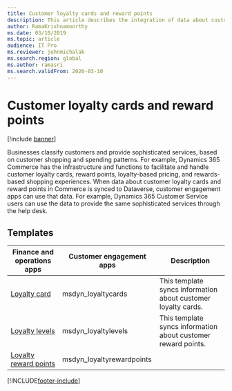 ```yaml
---
title: Customer loyalty cards and reward points
description: This article describes the integration of data about customer loyalty cards and reward points in dual-write.
author: RamaKrishnamoorthy
ms.date: 03/10/2019
ms.topic: article
audience: IT Pro
ms.reviewer: johnmichalak
ms.search.region: global
ms.author: ramasri
ms.search.validFrom: 2020-03-10
---
```


# Customer loyalty cards and reward points

[!include [banner](../../includes/banner.md)]



Businesses classify customers and provide sophisticated services, based on customer shopping and spending patterns. For example, Dynamics 365 Commerce has the infrastructure and functions to facilitate and handle customer loyalty cards, reward points, loyalty-based pricing, and rewards-based shopping experiences. When data about customer loyalty cards and reward points in Commerce is synced to Dataverse, customer engagement apps can use that data. For example, Dynamics 365 Customer Service users can use the data to provide the same sophisticated services through the help desk.

## Templates

Finance and operations apps | Customer engagement apps     | Description
|-----------------------------|-----------------------------------|-------------|
[Loyalty card](mapping-reference.md#149) | msdyn_loyaltycards | This template syncs information about customer loyalty cards. |
[Loyalty levels](mapping-reference.md#226) | msdyn_loyaltylevels | This template syncs information about customer reward points. |
[Loyalty reward points](mapping-reference.md#150) | msdyn_loyaltyrewardpoints | |

[!INCLUDE[footer-include](../../../../includes/footer-banner.md)]
